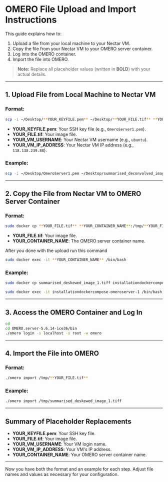 # OMERO File Upload and Import Instructions

This guide explains how to:
1. Upload a file from your local machine to your Nectar VM.
2. Copy the file from your Nectar VM to your OMERO server container.
3. Log into the OMERO container.
4. Import the file into OMERO.

> **Note:** Replace all placeholder values (written in **BOLD**) with your actual details.

---

## 1. Upload File from Local Machine to Nectar VM

### Format:
```bash
scp -i ~/Desktop/**YOUR_KEYFILE.pem** ~/Desktop/**YOUR_FILE.tif** **YOUR_VM_USERNAME**@**YOUR_VM_IP_ADDRESS**:~/Omero-DataPortal/InstallationDockerCompose/
```

- **YOUR_KEYFILE.pem**: Your SSH key file (e.g., `OmeroServer1.pem`).
- **YOUR_FILE.tif**: Your image file.
- **YOUR_VM_USERNAME**: Your Nectar VM username (e.g., `ubuntu`).
- **YOUR_VM_IP_ADDRESS**: Your Nectar VM IP address (e.g., `118.138.239.88`).

### Example:
```bash
scp -i ~/Desktop/OmeroServer1.pem ~/Desktop/summarised_deconvolved_image_1.tif ubuntu@118.138.239.88:~/Omero-DataPortal/InstallationDockerCompose/
```

---

## 2. Copy the File from Nectar VM to OMERO Server Container

### Format:
```bash
sudo docker cp **YOUR_FILE.tif** **YOUR_CONTAINER_NAME**:/tmp/**YOUR_FILE.tif**
```
- **YOUR_FILE.tif**: Your image file.
- **YOUR_CONTAINER_NAME**: The OMERO server container name.

After you done with the upload run this command
```bash
sudo docker exec -it **YOUR_CONTAINER_NAME** /bin/bash
```



### Example:
```bash
sudo docker cp summarised_deskewed_image_1.tiff installationdockercompose-omeroserver-1:/tmp/summarised_deskewed_image_1.tiff
```
```bash
sudo docker exec -it installationdockercompose-omeroserver-1 /bin/bash
```
---

## 3. Access the OMERO Container and Log In

```bash
cd
cd OMERO.server-5.6.14-ice36/bin
./omero login -s localhost -u root -w omero
```

---

## 4. Import the File into OMERO

### Format:
```bash
./omero import /tmp/**YOUR_FILE.tif**
```

### Example:
```bash
./omero import /tmp/summarised_deskewed_image_1.tiff
```

---

## Summary of Placeholder Replacements

- **YOUR_KEYFILE.pem**: Your SSH key file.
- **YOUR_FILE.tif**: Your image file.
- **YOUR_VM_USERNAME**: Your VM login name.
- **YOUR_VM_IP_ADDRESS**: Your VM's IP address.
- **YOUR_CONTAINER_NAME**: Your OMERO server container name.

---

Now you have both the format and an example for each step. Adjust file names and values as necessary for your configuration.
